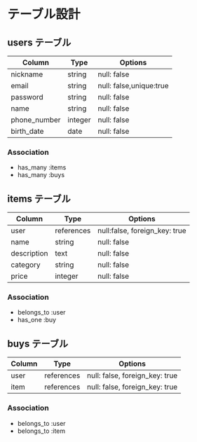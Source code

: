 # テーブル設計

## users テーブル

| Column           | Type   | Options                 |
| ---------------- | ------ | ----------------------- |
| nickname         | string | null: false             |
| email            | string | null: false,unique:true |
| password         | string | null: false             |
| name             | string | null: false             |
| phone_number     | integer| null: false             |
| birth_date       | date   | null: false             |

### Association

- has_many :items
- has_many :buys

## items テーブル

| Column          | Type       | Options                       |
| --------------- | ---------- | ----------------------------- |
| user            | references | null:false, foreign_key: true |
| name            | string     | null: false                   |
| description     | text       | null: false                   |
| category        | string     | null: false                   |
| price           | integer    | null: false                   |

### Association

- belongs_to :user
- has_one :buy


## buys テーブル

| Column | Type       | Options                        |
| ------ | ---------- | ------------------------------ |
| user   | references | null: false, foreign_key: true |
| item   | references | null: false, foreign_key: true |

### Association

- belongs_to :user
- belongs_to :item